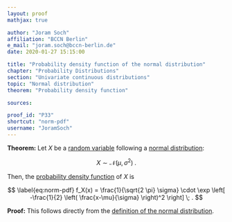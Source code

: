 ```yaml
---
layout: proof
mathjax: true

author: "Joram Soch"
affiliation: "BCCN Berlin"
e_mail: "joram.soch@bccn-berlin.de"
date: 2020-01-27 15:15:00

title: "Probability density function of the normal distribution"
chapter: "Probability Distributions"
section: "Univariate continuous distributions"
topic: "Normal distribution"
theorem: "Probability density function"

sources:

proof_id: "P33"
shortcut: "norm-pdf"
username: "JoramSoch"
---
```



**Theorem:** Let $X$ be a [random variable](/D/rvar) following a [normal distribution](/D/norm):

$$ \label{eq:norm}
X \sim \mathcal{N}(\mu, \sigma^2) \; .
$$

Then, the [probability density function](/D/pdf) of $X$ is

$$ \label{eq:norm-pdf}
f_X(x) = \frac{1}{\sqrt{2 \pi} \sigma} \cdot \exp \left[ -\frac{1}{2} \left( \frac{x-\mu}{\sigma} \right)^2 \right] \; .
$$


**Proof:** This follows directly from the [definition of the normal distribution](/D/norm).